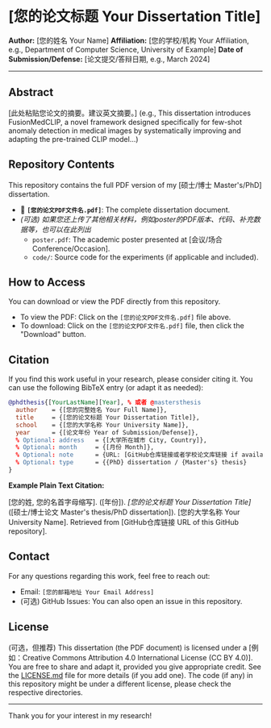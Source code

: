 # [您的论文标题 Your Dissertation Title]

**Author:** [您的姓名 Your Name]
**Affiliation:** [您的学校/机构 Your Affiliation, e.g., Department of Computer Science, University of Example]
**Date of Submission/Defense:** [论文提交/答辩日期, e.g., March 2024]

---

## Abstract

[此处粘贴您论文的摘要。建议英文摘要。]
(e.g., This dissertation introduces FusionMedCLIP, a novel framework designed specifically for few-shot anomaly detection in medical images by systematically improving and adapting the pre-trained CLIP model...)

## Repository Contents

This repository contains the full PDF version of my [硕士/博士 Master's/PhD] dissertation.

*   📄 **`[您的论文PDF文件名.pdf]`**: The complete dissertation document.
*   _(可选) 如果您还上传了其他相关材料，例如poster的PDF版本、代码、补充数据等，也可以在此列出_
    *   `poster.pdf`: The academic poster presented at [会议/场合 Conference/Occasion].
    *   `code/`: Source code for the experiments (if applicable and included).

## How to Access

You can download or view the PDF directly from this repository.

*   To view the PDF: Click on the `[您的论文PDF文件名.pdf]` file above.
*   To download: Click on the `[您的论文PDF文件名.pdf]` file, then click the "Download" button.

## Citation

If you find this work useful in your research, please consider citing it. You can use the following BibTeX entry (or adapt it as needed):

```bibtex
@phdthesis{[YourLastName][Year], % 或者 @mastersthesis
  author    = {[您的完整姓名 Your Full Name]},
  title     = {[您的论文标题 Your Dissertation Title]},
  school    = {[您的大学名称 Your University Name]},
  year      = {[论文年份 Year of Submission/Defense]},
  % Optional: address   = {[大学所在城市 City, Country]},
  % Optional: month     = {[月份 Month]},
  % Optional: note      = {URL: [GitHub仓库链接或者学校论文库链接 if available]},
  % Optional: type      = {{PhD} dissertation / {Master's} thesis}
}
```

**Example Plain Text Citation:**

[您的姓, 您的名首字母缩写]. ([年份]). *[您的论文标题 Your Dissertation Title]* ([硕士/博士论文 Master's thesis/PhD dissertation]). [您的大学名称 Your University Name]. Retrieved from [GitHub仓库链接 URL of this GitHub repository].

## Contact

For any questions regarding this work, feel free to reach out:
*   Email: `[您的邮箱地址 Your Email Address]`
*   (可选) GitHub Issues: You can also open an issue in this repository.

## License

(可选，但推荐)
This dissertation (the PDF document) is licensed under a [例如：Creative Commons Attribution 4.0 International License (CC BY 4.0)]. You are free to share and adapt it, provided you give appropriate credit. See the [LICENSE.md](LICENSE.md) file for more details (if you add one).
The code (if any) in this repository might be under a different license, please check the respective directories.

---

Thank you for your interest in my research!

